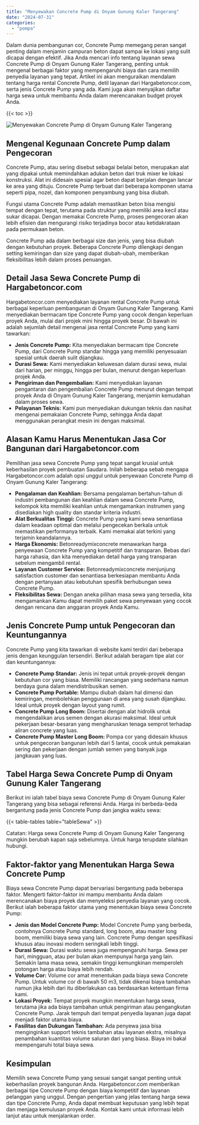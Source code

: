 ```yaml
---
title: "Menyewakan Concrete Pump di Onyam Gunung Kaler Tangerang"
date: "2024-07-31"
categories: 
  - "pompa"
---
```




Dalam dunia pembangunan cor, Concrete Pump memegang peran sangat penting dalam menjamin campuran beton dapat sampai ke lokasi yang sulit dicapai dengan efektif. Jika Anda mencari info tentang layanan sewa Concrete Pump di Onyam Gunung Kaler Tangerang, penting untuk mengenal berbagai faktor yang mempengaruhi biaya dan cara memilih penyedia layanan yang tepat. Artikel ini akan menguraikan mendalam tentang harga rental Concrete Pump, detil layanan dari Hargabetoncor.com, serta jenis Concrete Pump yang ada. Kami juga akan menyajikan daftar harga sewa untuk membantu Anda dalam merencanakan budget proyek Anda.

{{< toc >}}

![Menyewakan Concrete Pump di Onyam Gunung Kaler Tangerang](https://hargareadymixid.github.io/pompa/concrete-pump%20(21).png)

## Mengenal Kegunaan Concrete Pump dalam Pengecoran

Concrete Pump, atau sering disebut sebagai belalai beton, merupakan alat yang dipakai untuk memindahkan adukan beton dari truk mixer ke lokasi konstruksi. Alat ini didesain spesial agar beton dapat berjalan dengan lancar ke area yang dituju. Concrete Pump terbuat dari beberapa komponen utama seperti pipa, nozel, dan komponen penyambung yang bisa diubah.

Fungsi utama Concrete Pump adalah memastikan beton bisa mengisi tempat dengan tepat, terutama pada struktur yang memiliki area kecil atau sukar dicapai. Dengan memakai Concrete Pump, proses pengecoran akan lebih efisien dan mengurangi risiko terjadinya bocor atau ketidakrataan pada permukaan beton.

Concrete Pump ada dalam berbagai size dan jenis, yang bisa diubah dengan kebutuhan proyek. Beberapa Concrete Pump dilengkapi dengan setting kemiringan dan size yang dapat diubah-ubah, memberikan fleksibilitas lebih dalam proses penuangan.

## Detail Jasa Sewa Concrete Pump di Hargabetoncor.com

Hargabetoncor.com menyediakan layanan rental Concrete Pump untuk berbagai keperluan pembangunan di Onyam Gunung Kaler Tangerang. Kami menyediakan bermacam tipe Concrete Pump yang cocok dengan keperluan proyek Anda, mulai dari projek mini hingga proyek besar. Di bawah ini adalah sejumlah detail mengenai jasa rental Concrete Pump yang kami tawarkan:

- **Jenis Concrete Pump:** Kita menyediakan bermacam tipe Concrete Pump, dari Concrete Pump standar hingga yang memiliki penyesuaian spesial untuk daerah sulit dijangkau.
- **Durasi Sewa:** Kami menyediakan keluwesan dalam durasi sewa, mulai dari harian, per minggu, hingga per bulan, menurut dengan keperluan projek Anda.
- **Pengiriman dan Pengembalian:** Kami menyediakan layanan pengantaran dan pengembalian Concrete Pump menurut dengan tempat proyek Anda di Onyam Gunung Kaler Tangerang, menjamin kemudahan dalam proses sewa.
- **Pelayanan Teknis:** Kami pun menyediakan dukungan teknis dan nasihat mengenai pemakaian Concrete Pump, sehingga Anda dapat menggunakan perangkat mesin ini dengan maksimal.

## Alasan Kamu Harus Menentukan Jasa Cor Bangunan dari Hargabetoncor.com

Pemilihan jasa sewa Concrete Pump yang tepat sangat krusial untuk keberhasilan proyek pembuatan Saudara. Inilah beberapa sebab mengapa Hargabetoncor.com adalah opsi unggul untuk penyewaan Concrete Pump di Onyam Gunung Kaler Tangerang:

- **Pengalaman dan Keahlian:** Bersama pengalaman bertahun-tahun di industri pembangunan dan keahlian dalam sewa Concrete Pump, kelompok kita memiliki keahlian untuk mengamankan instrumen yang disediakan high quality dan standar kriteria industri.
- **Alat Berkualitas Tinggi:** Concrete Pump yang kami sewa senantiasa dalam keadaan optimal dan melalui pengecekan berkala untuk memastikan performanya terbaik. Kami memakai alat terkini yang terjamin keandalannya.
- **Harga Ekonomis:** Betonreadymixconcrete menawarkan harga penyewaan Concrete Pump yang kompetitif dan transparan. Bebas dari harga rahasia, dan kita menyediakan detail harga yang transparan sebelum mengambil rental.
- **Layanan Customer Service:** Betonreadymixconcrete menjunjung satisfaction customer dan senantiasa berkesiapan membantu Anda dengan pertanyaan atau kebutuhan spesifik berhubungan sewa Concrete Pump.
- **Fleksibilitas Sewa:** Dengan aneka pilihan masa sewa yang tersedia, kita mengamankan Kamu dapat memilih paket sewa penyewaan yang cocok dengan rencana dan anggaran proyek Anda Kamu.

## Jenis Concrete Pump untuk Pengecoran dan Keuntungannya

Concrete Pump yang kita tawarkan di website kami terdiri dari beberapa jenis dengan keunggulan tersendiri. Berikut adalah beragam tipe alat cor dan keuntungannya:

- **Concrete Pump Standar:** Jenis ini tepat untuk proyek-proyek dengan kebutuhan cor yang biasa. Memiliki rancangan yang sederhana namun berdaya guna dalam mendistribusikan semen.
- **Concrete Pump Portable:** Mampu diubah dalam hal dimensi dan kemiringan, membolehkan penggunaan di area yang susah dijangkau. Ideal untuk proyek dengan layout yang rumit.
- **Concrete Pump Long Boom:** Disertai dengan alat hidrolik untuk mengendalikan arus semen dengan akurasi maksimal. Ideal untuk pekerjaan besar-besaran yang mengharuskan tenaga semprot terhadap aliran concrete yang luas.
- **Concrete Pump Master Long Boom:** Pompa cor yang didesain khusus untuk pengecoran bangunan lebih dari 5 lantai, cocok untuk pemakaian sering dan pekerjaan dengan jumlah semen yang banyak juga jangkauan yang luas.

## Tabel Harga Sewa Concrete Pump di Onyam Gunung Kaler Tangerang

Berikut ini ialah tabel biaya sewa Concrete Pump di Onyam Gunung Kaler Tangerang yang bisa sebagai referensi Anda. Harga ini berbeda-beda bergantung pada jenis Concrete Pump dan jangka waktu sewa:

{{< table-tables table="tableSewa" >}}

Catatan: Harga sewa Concrete Pump di Onyam Gunung Kaler Tangerang mungkin berubah kapan saja sebelumnya. Untuk harga terupdate silahkan hubungi.

## Faktor-faktor yang Menentukan Harga Sewa Concrete Pump

Biaya sewa Concrete Pump dapat bervariasi bergantung pada beberapa faktor. Mengerti faktor-faktor ini mampu membantu Anda dalam merencanakan biaya proyek dan menyeleksi penyedia layanan yang cocok. Berikut ialah beberapa faktor utama yang menentukan biaya sewa Concrete Pump:

- **Jenis dan Model Concrete Pump:** Model Concrete Pump yang berbeda, contohnya Concrete Pump standard, long boom, atau master long boom, memiliki biaya sewa yang lain. Concrete Pump dengan spesifikasi khusus atau inovasi modern seringkali lebih tinggi.
- **Durasi Sewa:** Durasi waktu sewa juga mempengaruhi harga. Sewa per hari, mingguan, atau per bulan akan mempunyai harga yang lain. Semakin lama masa sewa, semakin tinggi kemungkinan memperoleh potongan harga atau biaya lebih rendah.
- **Volume Cor:** Volume cor amat menentukan pada biaya sewa Concrete Pump. Untuk volume cor di bawah 50 m3, tidak dikenai biaya tambahan namun jika lebih dari itu diberlakukan cas berdasarkan ketentuan firma kami.
- **Lokasi Proyek:** Tempat proyek mungkin menentukan harga sewa, terutama jika ada biaya tambahan untuk pengiriman atau pengangkutan Concrete Pump. Jarak tempuh dari tempat penyedia layanan juga dapat menjadi faktor utama biaya.
- **Fasilitas dan Dukungan Tambahan:** Ada penyewa jasa bisa menginginkan support teknis tambahan atau layanan ekstra, misalnya penambahan kuantitas volume saluran dari yang biasa. Biaya ini bakal mempengaruhi total biaya sewa.

## Kesimpulan

Memilih sewa Concrete Pump yang sesuai sangat sangat penting untuk keberhasilan proyek bangunan Anda. Hargabetoncor.com memberikan berbagai tipe Concrete Pump dengan biaya kompetitif dan layanan pelanggan yang unggul. Dengan pengertian yang jelas tentang harga sewa dan tipe Concrete Pump, Anda dapat membuat keputusan yang lebih tepat dan menjaga kemulusan proyek Anda. Kontak kami untuk informasi lebih lanjut atau untuk menjalankan order.

